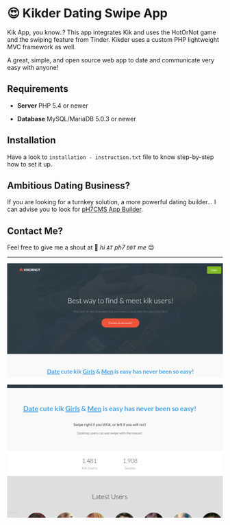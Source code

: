 # 😍 Kikder Dating Swipe App

Kik App, you know..? This app integrates Kik and uses the HotOrNot game and the swiping feature from Tinder.
Kikder uses a custom PHP lightweight MVC framework as well.

A great, simple, and open source web app to date and communicate very easy with anyone!


## Requirements

* **Server** PHP 5.4 or newer

* **Database** MySQL/MariaDB 5.0.3 or newer


## Installation

Have a look to `installation - instruction.txt` file to know step-by-step how to set it up.


## Ambitious Dating Business?

If you are looking for a turnkey solution, a more powerful dating builder... I can advise you to look for [pH7CMS App Builder](https://github.com/pH7Software/pH7-Social-Dating-CMS).


## Contact Me?

Feel free to give me a shout at 📮 *hi `AT` ph7 `D0T` me* 😊


---


![Homepage Kik Tinder Clone, Swipe Profiles](screenshots/kikornot.png)

![Homepage HotOrNot Clone - Profile Swipes](screenshots/kikornot-part2.png)
